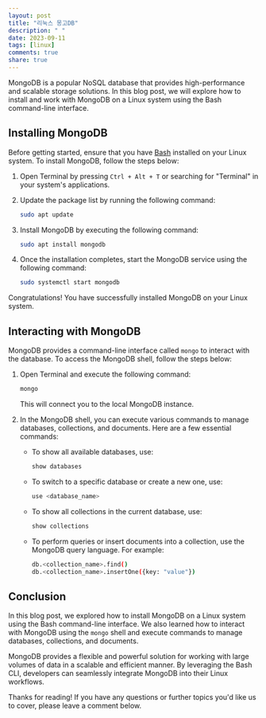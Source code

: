 ```yaml
---
layout: post
title: "리눅스 몽고DB"
description: " "
date: 2023-09-11
tags: [linux]
comments: true
share: true
---
```


MongoDB is a popular NoSQL database that provides high-performance and scalable storage solutions. In this blog post, we will explore how to install and work with MongoDB on a Linux system using the Bash command-line interface.

## Installing MongoDB

Before getting started, ensure that you have [Bash](https://www.gnu.org/software/bash/) installed on your Linux system. To install MongoDB, follow the steps below:

1. Open Terminal by pressing `Ctrl + Alt + T` or searching for "Terminal" in your system's applications.
2. Update the package list by running the following command:

   ```bash
   sudo apt update
   ```

3. Install MongoDB by executing the following command:

   ```bash
   sudo apt install mongodb
   ```

4. Once the installation completes, start the MongoDB service using the following command:

   ```bash
   sudo systemctl start mongodb
   ```

Congratulations! You have successfully installed MongoDB on your Linux system.

## Interacting with MongoDB

MongoDB provides a command-line interface called `mongo` to interact with the database. To access the MongoDB shell, follow the steps below:

1. Open Terminal and execute the following command:

   ```bash
   mongo
   ```

   This will connect you to the local MongoDB instance.

2. In the MongoDB shell, you can execute various commands to manage databases, collections, and documents. Here are a few essential commands:

   - To show all available databases, use:

     ```bash
     show databases
     ```

   - To switch to a specific database or create a new one, use:

     ```bash
     use <database_name>
     ```

   - To show all collections in the current database, use:

     ```bash
     show collections
     ```

   - To perform queries or insert documents into a collection, use the MongoDB query language. For example:

     ```bash
     db.<collection_name>.find()
     db.<collection_name>.insertOne({key: "value"})
     ```

## Conclusion

In this blog post, we explored how to install MongoDB on a Linux system using the Bash command-line interface. We also learned how to interact with MongoDB using the `mongo` shell and execute commands to manage databases, collections, and documents.

MongoDB provides a flexible and powerful solution for working with large volumes of data in a scalable and efficient manner. By leveraging the Bash CLI, developers can seamlessly integrate MongoDB into their Linux workflows.

Thanks for reading! If you have any questions or further topics you'd like us to cover, please leave a comment below.